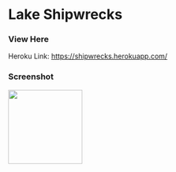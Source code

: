 # Lake Shipwrecks

### View Here
Heroku Link: https://shipwrecks.herokuapp.com/

### Screenshot
<image style="width:150px" src="https://raw.githubusercontent.com/tdeckard2000/lakeShipWrecks/main/images/LakeShipwrecks.JPG"></image>
